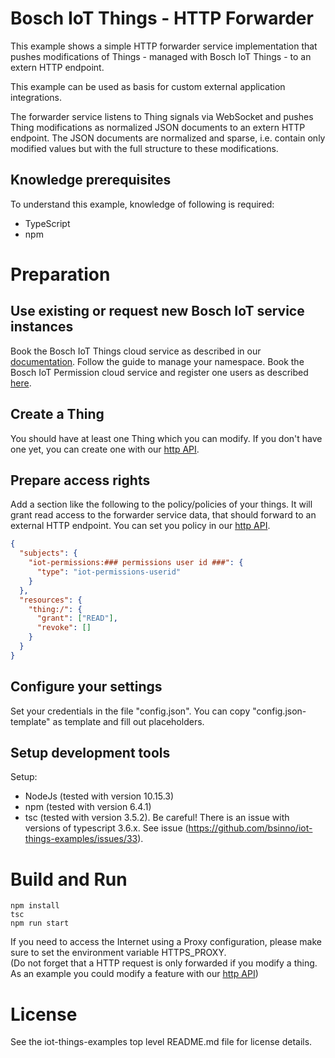 # Bosch IoT Things - HTTP Forwarder

This example shows a simple HTTP forwarder service implementation that pushes modifications of Things - managed with Bosch IoT Things - to an extern HTTP endpoint.

This example can be used as basis for custom external application integrations.

The forwarder service listens to Thing signals via WebSocket and pushes Thing modifications as normalized JSON documents to an extern HTTP endpoint. The JSON documents are normalized and sparse, i.e. contain only modified values but with the full structure to these modifications.


## Knowledge prerequisites

To understand this example, knowledge of following is required:
- TypeScript
- npm

# Preparation

## Use existing or request new Bosch IoT service instances

Book the Bosch IoT Things cloud service as described in our [documentation](https://things.eu-1.bosch-iot-suite.com/dokuwiki/doku.php?id=2_getting_started:booking:start). Follow the guide to manage your namespace.
Book the Bosch IoT Permission cloud service and register one users as described [here](https://things.eu-1.bosch-iot-suite.com/dokuwiki/doku.php?id=examples_demo:createuser).

## Create a Thing

You should have at least one Thing which you can modify. If you don't have one yet, you can create one with our [http API](https://apidocs.bosch-iot-suite.com/?urls.primaryName=Bosch%20IoT%20Things%20-%20API%20v2#/Things/put_things__thingId_). 

## Prepare access rights

Add a section like the following to the policy/policies of your things. It will grant read access to the forwarder service data, that should forward to an external HTTP endpoint. You can set you policy in our [http API](https://apidocs.bosch-iot-suite.com/?urls.primaryName=Bosch%20IoT%20Things%20-%20API%20v2#/Policies/put_policies__policyId_).

```json
{
  "subjects": {
    "iot-permissions:### permissions user id ###": {
      "type": "iot-permissions-userid"
    }
  },
  "resources": {
    "thing:/": {
      "grant": ["READ"],
      "revoke": []
    }
  }
}
```

## Configure your settings

Set your credentials in the file "config.json". You can copy "config.json-template" as template and fill out placeholders.

## Setup development tools

Setup:
* NodeJs (tested with version 10.15.3)
* npm (tested with version 6.4.1)
* tsc (tested with version 3.5.2). Be careful! There is an issue with versions of typescript 3.6.x. See issue (https://github.com/bsinno/iot-things-examples/issues/33).

# Build and Run

```
npm install
tsc
npm run start
```
If you need to access the Internet using a Proxy configuration, please make sure to set the environment variable HTTPS_PROXY.\
(Do not forget that a HTTP request is only forwarded if you modify a thing. As an example you could modify a feature with our [http API](https://apidocs.bosch-iot-suite.com/?urls.primaryName=Bosch%20IoT%20Things%20-%20API%20v2#/Features/put_things__thingId__features__featureId__properties__propertyPath_))

# License
See the iot-things-examples top level README.md file for license details.
